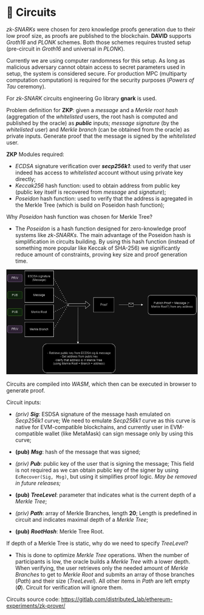 # 🔗 Circuits

*zk-SNARKs* were chosen for zero knowledge proofs generation due to their low proof size, as proofs are published to the blockchain.
**DAVID** supports *Groth16* and *PLONK* schemes. Both those schemes requires trusted setup (pre-circuit in *Groth16* and universal in *PLONK*). 

Currently we are using computer randomness for this setup. As long as malicious adversary cannot obtain access to secret parameters used in setup, the system is considered secure. For production MPC (multiparty computation computation) is required for the security purposes (*Powers of Tau* ceremony). 

For *zk-SNARK* circuits engineering Go library **gnark** is used.

Problem definition for **ZKP**: given a *message* and a *Merkle root hash* (aggregation of the *whitelisted* users, the root hash is computed and published by the oracle) as ***public*** inputs; *message signature* (by the *whitelisted* user) and *Merkle branch* (can be obtained from the oracle) as private inputs. Generate proof that the message is signed by the *whitelisted* user.

**ZKP** Modules required:
- *ECDSA* signature verification over ***secp256k1***: used to verify that user indeed has access to *whitelisted* account without using private key directly;
- *Keccak256* hash function: used to obtain address from public key (public key itself is recovered from *message* and *signature*);
- *Poseidon* hash function: used to verify that the address is agregated in the Merkle Tree (which is build on Poseidon hash function);

Why *Poseidon* hash function was chosen for Merkle Tree?
- The *Poseidon* is a hash function designed for zero-knowledge proof systems like *zk-SNARKs*. The main advantage of the Poseidon hash is simplification in circuits building. By using this hash function (instead of something more popular like Keccak of SHA-256) we significantly reduce amount of constraints, proving key size and proof generation time.

![ZKP Design Image](imgs/Proof_logic.png)

Circuits are compiled into *WASM*, which then can be executed in browser to generate proof.

Circuit inputs:

- *(priv)* ***Sig***: ESDSA signature of the message hash emulated on *Secp256k1* curve; We need to emulate *Secp256k1* curve as this curve is native for EVM-compatible blockchains, and currently user in EVM-compatible wallet (like MetaMask) can sign message only by using this curve;

- **(pub)** ***Msg***: hash of the message that was signed;

- *(priv)* ***Pub***: public key of the user that is signing the message; This field is not required as we can obtain public key of the signer by using `EcRecover(Sig, Msg)`, but using it simplifies proof logic. *May be removed in future releases;*

- **(pub)** ***TreeLevel***: parameter that indicates what is the current depth of a *Merkle Tree*;

- *(priv)* ***Path***: array of Merkle Branches, length **20**; Length is predefined in circuit and indicates maximal depth of a *Merkle Tree*;

- **(pub)** ***RootHash***: Merkle Tree Root.

If depth of a Merkle Tree is static, why do we need to specify *TreeLevel*?

- This is done to optimize *Merkle Tree* operations. When the number of participants is low, the oracle builds a *Merkle Tree* with a lower depth. When verifying, the user retrieves only the needed amount of *Merkle Branches* to get to *Merkle Root* and submits an array of those branches (*Path*) and their size (*TreeLevel*). All other items in *Path* are left empty (***0***). Circuit for verification will ignore them.

Circuits source code: https://gitlab.com/distributed_lab/ethereum-experiments/zk-prover/